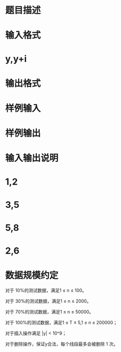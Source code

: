 

# 题目描述



# 输入格式



# y,y+i



# 输出格式



# 样例输入



# 样例输出



# 输入输出说明



# 1,2



# 3,5



# 5,8



# 2,6



# 数据规模约定


<p>
对于 10%的测试数据，满足1 ≤ n ≤ 100。
</p>
<p>
对于 30%的测试数据，满足1 ≤ n ≤ 2000。
</p>
<p>
对于 70%的测试数据，满足1 ≤ n ≤ 50000。
</p>
<p>
对于 100%的测试数据，满足1 ≤ T ≤ 5,1 ≤ n ≤ 200000；
</p>
<p>
对于插入操作满足 |y| &lt; 10^9；
</p>
<p>
对于删除操作，保证y合法，每个线段最多会被删除 1 次。
</p>
